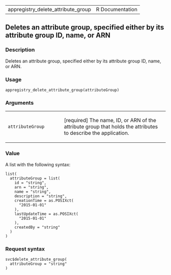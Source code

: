 <table style="width: 100%;">
<tbody>
<tr class="odd">
<td>appregistry_delete_attribute_group</td>
<td style="text-align: right;">R Documentation</td>
</tr>
</tbody>
</table>

## Deletes an attribute group, specified either by its attribute group ID, name, or ARN

### Description

Deletes an attribute group, specified either by its attribute group ID,
name, or ARN.

### Usage

    appregistry_delete_attribute_group(attributeGroup)

### Arguments

<table>
<colgroup>
<col style="width: 35%" />
<col style="width: 65%" />
</colgroup>
<tbody>
<tr class="odd">
<td><code
id="appregistry_delete_attribute_group_:_attributeGroup">attributeGroup</code></td>
<td><p>[required] The name, ID, or ARN of the attribute group that holds
the attributes to describe the application.</p></td>
</tr>
</tbody>
</table>

### Value

A list with the following syntax:

    list(
      attributeGroup = list(
        id = "string",
        arn = "string",
        name = "string",
        description = "string",
        creationTime = as.POSIXct(
          "2015-01-01"
        ),
        lastUpdateTime = as.POSIXct(
          "2015-01-01"
        ),
        createdBy = "string"
      )
    )

### Request syntax

    svc$delete_attribute_group(
      attributeGroup = "string"
    )
